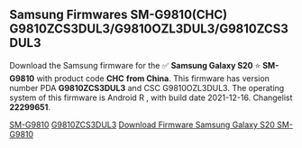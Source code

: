 <h2>Samsung Firmwares SM-G9810(CHC) G9810ZCS3DUL3/G9810OZL3DUL3/G9810ZCS3DUL3</h2>
Download the Samsung firmware for the ✅ <strong>Samsung Galaxy S20 </strong> ⭐ <strong>SM-G9810</strong> with product code <strong>CHC</strong> <strong> from China</strong>. This firmware has version number PDA <strong>G9810ZCS3DUL3</strong> and CSC G9810OZL3DUL3. The operating system of this firmware is Android R , with build date 2021-12-16. Changelist <strong>22299651</strong>.


[SM-G9810](https://samfirm.shop/samsung/model/SM-G9810)
[G9810ZCS3DUL3](https://samfirm.shop/samsung/pda/G9810ZCS3DUL3)
[Download Firmware Samsung Galaxy S20 SM-G9810](https://samfirm.shop/samsung/firmware/482761)
